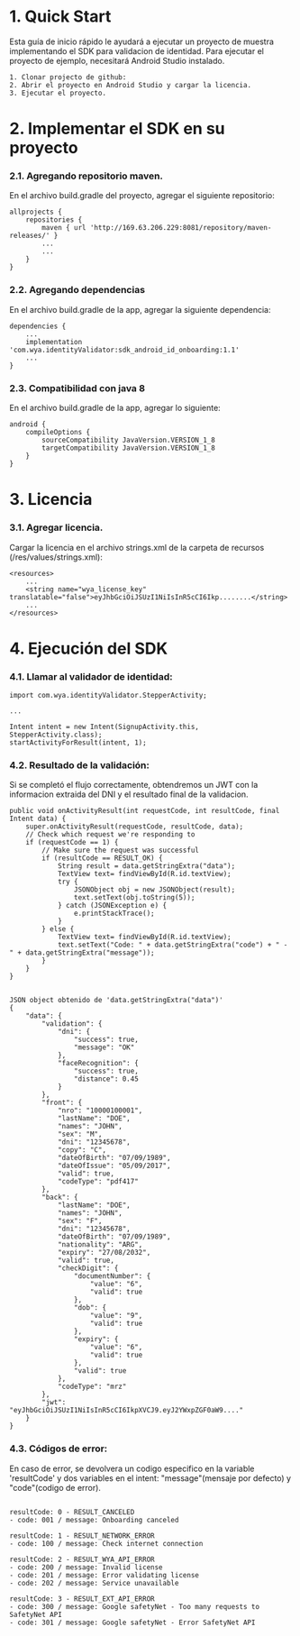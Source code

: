 # 1. Quick Start
Esta guía de inicio rápido le ayudará a ejecutar un proyecto de muestra implementando el SDK para validacion de identidad. 
Para ejecutar el proyecto de ejemplo, necesitará Android Studio instalado.

```
1. Clonar projecto de github: 
2. Abrir el proyecto en Android Studio y cargar la licencia.
3. Ejecutar el proyecto.
```

# 2. Implementar el SDK en su proyecto
### 2.1. Agregando repositorio maven.
En el archivo build.gradle del proyecto, agregar el siguiente repositorio:
```
allprojects {
    repositories {
        maven { url 'http://169.63.206.229:8081/repository/maven-releases/' }
        ...
        ...
    }
}
```
### 2.2. Agregando dependencias
En el archivo build.gradle de la app, agregar la siguiente dependencia:
```
dependencies {
    ...
    implementation 'com.wya.identityValidator:sdk_android_id_onboarding:1.1'
    ...
}
```
### 2.3. Compatibilidad con java 8
En el archivo build.gradle de la app, agregar lo siguiente:
```
android {
    compileOptions {
        sourceCompatibility JavaVersion.VERSION_1_8
        targetCompatibility JavaVersion.VERSION_1_8
    }
}
```
# 3. Licencia
### 3.1. Agregar licencia.

Cargar la licencia en el archivo strings.xml de la carpeta de recursos (/res/values/strings.xml):
```
<resources>
    ...
    <string name="wya_license_key" translatable="false">eyJhbGciOiJSUzI1NiIsInR5cCI6Ikp........</string>
    ...
</resources>

```

# 4. Ejecución del SDK
### 4.1. Llamar al validador de identidad:

```
import com.wya.identityValidator.StepperActivity;

...

Intent intent = new Intent(SignupActivity.this, StepperActivity.class);
startActivityForResult(intent, 1);

```
### 4.2. Resultado de la validación:
Si se completó el flujo correctamente, obtendremos un JWT con la informacion extraida del DNI y el resultado final de la validacion.

```
public void onActivityResult(int requestCode, int resultCode, final Intent data) {
    super.onActivityResult(requestCode, resultCode, data);
    // Check which request we're responding to
    if (requestCode == 1) {
        // Make sure the request was successful
        if (resultCode == RESULT_OK) {
            String result = data.getStringExtra("data");
            TextView text= findViewById(R.id.textView);
            try {
                JSONObject obj = new JSONObject(result);
                text.setText(obj.toString(5));
            } catch (JSONException e) {
                e.printStackTrace();
            }
        } else {
            TextView text= findViewById(R.id.textView);
            text.setText("Code: " + data.getStringExtra("code") + " - " + data.getStringExtra("message"));
        }
    }
}


JSON object obtenido de 'data.getStringExtra("data")'
{
    "data": {
        "validation": {
            "dni": {
                "success": true,
                "message": "OK"
            },
            "faceRecognition": {
                "success": true,
                "distance": 0.45
            }
        },
        "front": {
            "nro": "10000100001",
            "lastName": "DOE",
            "names": "JOHN",
            "sex": "M",
            "dni": "12345678",
            "copy": "C",
            "dateOfBirth": "07/09/1989",
            "dateOfIssue": "05/09/2017",
            "valid": true,
            "codeType": "pdf417"
        },
        "back": {
            "lastName": "DOE",
            "names": "JOHN",
            "sex": "F",
            "dni": "12345678",
            "dateOfBirth": "07/09/1989",
            "nationality": "ARG",
            "expiry": "27/08/2032",
            "valid": true,
            "checkDigit": {
                "documentNumber": {
                    "value": "6",
                    "valid": true
                },
                "dob": {
                    "value": "9",
                    "valid": true
                },
                "expiry": {
                    "value": "6",
                    "valid": true
                },
                "valid": true
            },
            "codeType": "mrz"
        },
        "jwt": "eyJhbGciOiJSUzI1NiIsInR5cCI6IkpXVCJ9.eyJ2YWxpZGF0aW9...."
    }
}

```

### 4.3. Códigos de error:
En caso de error, se devolvera un codigo especifico en la variable 'resultCode' y dos variables en el intent: "message"(mensaje por defecto) y "code"(codigo de error).
```

resultCode: 0 - RESULT_CANCELED
- code: 001 / message: Onboarding canceled

resultCode: 1 - RESULT_NETWORK_ERROR   
- code: 100 / message: Check internet connection

resultCode: 2 - RESULT_WYA_API_ERROR
- code: 200 / message: Invalid license
- code: 201 / message: Error validating license
- code: 202 / message: Service unavailable

resultCode: 3 - RESULT_EXT_API_ERROR
- code: 300 / message: Google safetyNet - Too many requests to SafetyNet API
- code: 301 / message: Google safetyNet - Error SafetyNet API

```

